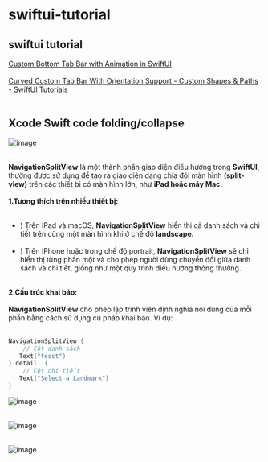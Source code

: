 # swiftui-tutorial
## swiftui tutorial
[Custom Bottom Tab Bar with Animation in SwiftUI](https://www.youtube.com/watch?v=vINUwGWv5OU) <br><br>
[Curved Custom Tab Bar With Orientation Support - Custom Shapes & Paths - SwiftUI Tutorials](https://www.youtube.com/watch?v=XZuc8WnZIS4) <br><br>
##  Xcode Swift code folding/collapse
![image](https://github.com/Experimenters1/swiftui-tutorial/assets/64000769/c8e03457-d34e-48f5-ad04-d638a3f6f6a7) <br><br>

**NavigationSplitView** là một thành phần giao diện điều hướng trong **SwiftUI**, thường được sử dụng để tạo ra giao diện dạng chia đôi màn hình **(split-view)** trên các thiết bị có màn hình lớn, như **iPad hoặc máy Mac.** <br><br>
**1.Tương thích trên nhiều thiết bị:**  <br><br>
 + ) Trên iPad và macOS, **NavigationSplitView** hiển thị cả danh sách và chi tiết trên cùng một màn hình khi ở chế độ **landscape.** <br><br>
 + ) Trên iPhone hoặc trong chế độ portrait, **NavigationSplitView** sẽ chỉ hiển thị từng phần một và cho phép người dùng chuyển đổi giữa danh sách và chi tiết, giống như một quy trình điều hướng thông thường.<br><br>

**2.Cấu trúc khai báo:**  <br><br>
**NavigationSplitView** cho phép lập trình viên định nghĩa nội dung của mỗi phần bằng cách sử dụng cú pháp khai báo. Ví dụ:<br><br>
```swift
NavigationSplitView {
    // Cột danh sách
   Text("tesst")
} detail: {
    // Cột chi tiết
   Text("Select a Landmark")
}

```
![image](https://github.com/user-attachments/assets/e70b1e43-9a08-4867-962f-b26c4c55bdea) <br><br>

![image](https://github.com/user-attachments/assets/48352af0-9d83-4255-92af-76540fbb9c10) <br><br>

![image](https://github.com/user-attachments/assets/5e9bad97-c6dc-4032-8623-6cf014ce8a8a) <br><br>


